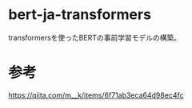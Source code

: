 # bert-ja-transformers
transformersを使ったBERTの事前学習モデルの構築。


# 参考
https://qiita.com/m__k/items/6f71ab3eca64d98ec4fc